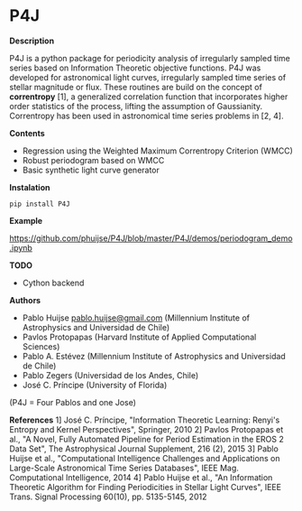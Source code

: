 # P4J

**Description** 

P4J is a python package for periodicity analysis of irregularly sampled time series based on Information Theoretic objective functions. P4J was developed for astronomical light curves, irregularly sampled time series of stellar magnitude or flux. These routines are build on the concept of **correntropy** [1], a generalized correlation function that incorporates higher order statistics of the process, lifting the assumption of Gaussianity. Correntropy has been used in astronomical time series problems in [2, 4].

**Contents**
- Regression using the Weighted Maximum Correntropy Criterion (WMCC)
- Robust periodogram based on WMCC
- Basic synthetic light curve generator

**Instalation**
```
pip install P4J
```

**Example**

https://github.com/phuijse/P4J/blob/master/P4J/demos/periodogram_demo.ipynb

**TODO**

- Cython backend


**Authors** 
- Pablo Huijse <pablo.huijse@gmail.com> (Millennium Institute of Astrophysics and Universidad de Chile)
- Pavlos Protopapas (Harvard Institute of Applied Computational Sciences)
- Pablo A. Estévez (Millennium Institute of Astrophysics and Universidad de Chile)
- Pablo Zegers (Universidad de los Andes, Chile)
- José C. Príncipe (University of Florida)

(P4J = Four Pablos and one Jose)

**References**
1] José C. Príncipe, "Information Theoretic Learning: Renyi's Entropy and Kernel Perspectives", Springer, 2010
2] Pavlos Protopapas et al., "A Novel, Fully Automated Pipeline for Period Estimation in the EROS 2 Data Set", The Astrophysical Journal Supplement, 216 (2), 2015
3] Pablo Huijse et al., "Computational Intelligence Challenges and Applications on Large-Scale Astronomical Time Series Databases", IEEE Mag. Computational Intelligence, 2014
4] Pablo Huijse et al., "An Information Theoretic Algorithm for Finding Periodicities in Stellar Light Curves", IEEE Trans. Signal Processing 60(10), pp. 5135-5145, 2012


